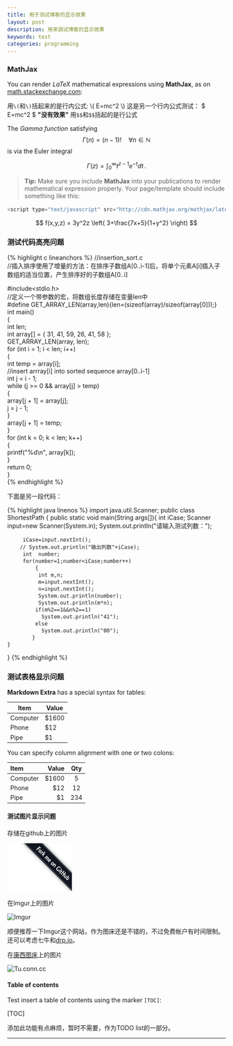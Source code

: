 ```yaml
---
title: 用于测试博客的显示效果 
layout: post
description: 用来调试博客的显示效果 
keywords: test 
categories: programming
---
```


### MathJax

You can render *LaTeX* mathematical expressions using **MathJax**, as on [math.stackexchange.com](http://math.stackexchange.com/):

用`\(`和`\)`括起来的是行内公式: \\( E=mc^2 \\)
这是另一个行内公式测试： $ E=mc^2 $ **"没有效果"**
用`$$`和`$$`括起的是行公式

The *Gamma function* satisfying $$\Gamma(n) = (n-1)!\quad\forall n\in\mathbb N$$ is via the Euler integral

$$
\Gamma(z) = \int_0^\infty t^{z-1}e^{-t}dt\,.
$$

> **Tip:** Make sure you include **MathJax** into your publications to render mathematical expression properly. Your page/template should include something like this:

```js
<script type="text/javascript" src="http://cdn.mathjax.org/mathjax/latest/MathJax.js?config=default"> </script>
```

$$
f(x,y,z) = 3y^2z \left( 3+\frac{7x+5}{1+y^2} \right)
$$



### 测试代码高亮问题

{% highlight c lineanchors %}
//insertion_sort.c  
//插入排序使用了增量的方法：在排序子数组A[0..i-1]后，将单个元素A[i]插入子数组的适当位置，产生排序好的子数组A[0..i]
  
#include<stdio.h>  
//定义一个带参数的宏，将数组长度存储在变量len中  
#define GET_ARRAY_LEN(array,len){len=(sizeof(array)/sizeof(array[0]));}  
int main()  
{  
    int len;  
    int array[] = { 31, 41, 59, 26, 41, 58 };  
    GET_ARRAY_LEN(array, len);  
    for (int i = 1; i < len; i++)  
    {  
        int temp = array[i];  
        //insert arrray[i] into sorted sequence array[0..i-1]  
        int j = i - 1;  
        while (j >= 0 && array[j] > temp)  
        {  
            array[j + 1] = array[j];  
            j = j - 1;  
        }  
        array[j + 1] = temp;  
    }  
    for (int k = 0; k < len; k++)  
    {  
        printf("%d\n", array[k]);  
    }  
    return 0;  
}  
{% endhighlight %}

下面是另一段代码：

{% highlight java linenos %}
import java.util.Scanner;
public  class   ShortestPath
{
    public static void main(String args[]){
         int iCase;
         Scanner input=new Scanner(System.in);
         System.out.println("请输入测试列数：");
          
         iCase=input.nextInt();
        // System.out.println("输出列数"+iCase);
         int  number;
         for(number=1;number<iCase;number++)
             {
              int m,n;
              m=input.nextInt();
              n=input.nextInt();
              System.out.println(number);
              System.out.println(m*n);
             if(m%2==1&&n%2==1)
               System.out.println("41");
             else
               System.out.println("00");
            }
    }
}
{% endhighlight %}


### 测试表格显示问题

**Markdown Extra** has a special syntax for tables:

Item     | Value
---      | ---
Computer | $1600
Phone    | $12
Pipe     | $1

You can specify column alignment with one or two colons:

| Item     | Value | Qty    |
| :----    | ----: | :----: |
| Computer | $1600 |  5     |
| Phone    | $12   |  12    |
| Pipe     | $1    |  234   |


#### 测试图片显示问题

存储在github上的图片

![pic1](/images/forkme.png)

在Imgur上的图片
 
![Imgur](http://i.imgur.com/JpVp10u.jpg "Box of blue eyed kittens")

顺便推荐一下Imgur这个网站，作为图床还是不错的，不过免费帐户有时间限制。还可以考虑七牛和[drp.io](http://drp.io/)。

在[康西图床](http://pic.conn.cc/)上的图片

![Tu.conn.cc](http://dn-tucdn.qbox.me/Vy.png/w.jpg "bash terminal")


#### Table of contents

Test insert a table of contents using the marker `[TOC]`:

[TOC]

添加此功能有点麻烦，暂时不需要，作为TODO list的一部分。

--------


